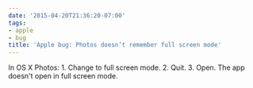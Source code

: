 ```yaml
---
date: '2015-04-20T21:36:20-07:00'
tags:
- apple
- bug
title: 'Apple bug: Photos doesn’t remember full screen mode'
---
```


In OS X Photos: 1\. Change to full screen mode. 2\. Quit. 3\. Open. The app doesn't open in full screen mode.
